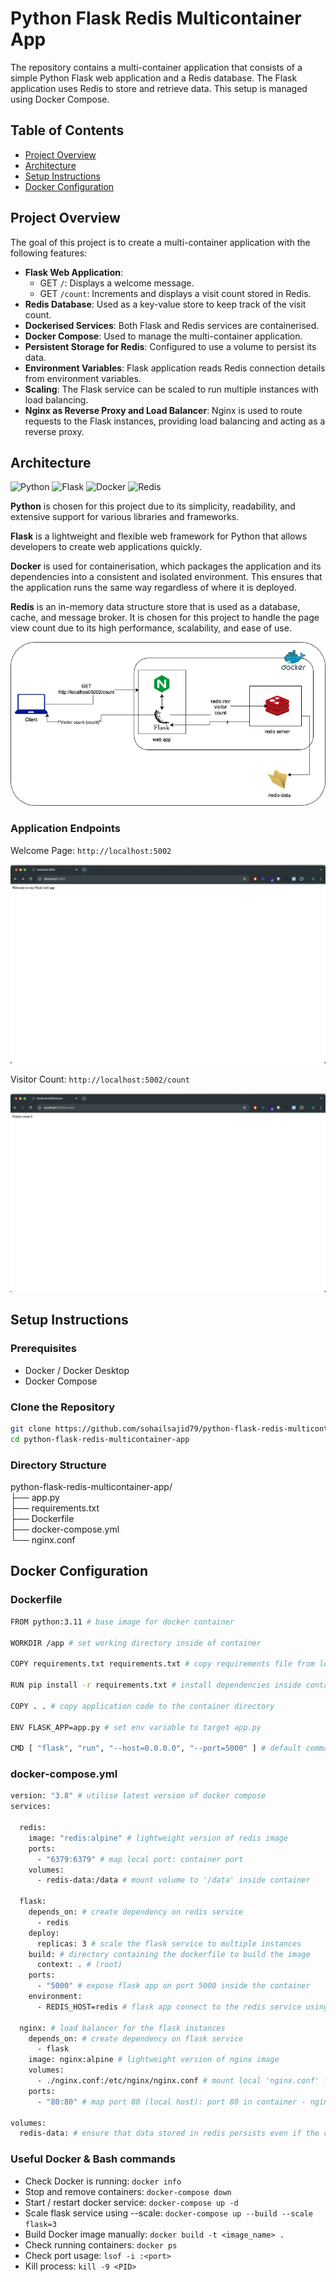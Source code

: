# Python Flask Redis Multicontainer App

The repository contains a multi-container application that consists of a simple Python Flask web application and a Redis database. The Flask application uses Redis to store and retrieve data. This setup is managed using Docker Compose.

## Table of Contents

- [Project Overview](#project-overview)
- [Architecture](#architecture)
- [Setup Instructions](#setup-instructions)
- [Docker Configuration](#docker-configuration)

## Project Overview

The goal of this project is to create a multi-container application with the following features:

- **Flask Web Application**:
  - GET `/`: Displays a welcome message.
  - GET `/count`: Increments and displays a visit count stored in Redis.
- **Redis Database**: Used as a key-value store to keep track of the visit count.
- **Dockerised Services**: Both Flask and Redis services are containerised.
- **Docker Compose**: Used to manage the multi-container application.
- **Persistent Storage for Redis**: Configured to use a volume to persist its data.
- **Environment Variables**: Flask application reads Redis connection details from environment variables.
- **Scaling**: The Flask service can be scaled to run multiple instances with load balancing.
- **Nginx as Reverse Proxy and Load Balancer**: Nginx is used to route requests to the Flask instances, providing load balancing and acting as a reverse proxy.

## Architecture

![Python](https://img.shields.io/badge/Python-blue?logo=python) ![Flask](https://img.shields.io/badge/Flask-lightgrey?logo=flask) ![Docker](https://img.shields.io/badge/Docker-blue?logo=docker)
![Redis](https://img.shields.io/badge/Redis-red?logo=redis)

**Python** is chosen for this project due to its simplicity, readability, and extensive support for various libraries and frameworks.

**Flask** is a lightweight and flexible web framework for Python that allows developers to create web applications quickly.

**Docker** is used for containerisation, which packages the application and its dependencies into a consistent and isolated environment. This ensures that the application runs the same way regardless of where it is deployed.

**Redis** is an in-memory data structure store that is used as a database, cache, and message broker. It is chosen for this project to handle the page view count due to its high performance, scalability, and ease of use.

![ui_app](./assets/diagram.png)

### Application Endpoints

Welcome Page: `http://localhost:5002`

![ui_app](./assets/:hello.png)

Visitor Count: `http://localhost:5002/count`

![ui_app](./assets/:counter.png)

## Setup Instructions

### Prerequisites

- Docker / Docker Desktop
- Docker Compose

### Clone the Repository

```bash
git clone https://github.com/sohailsajid79/python-flask-redis-multicontainer-app.git
cd python-flask-redis-multicontainer-app
```

### Directory Structure

python-flask-redis-multicontainer-app/<br>
├── app.py<br>
├── requirements.txt<br>
├── Dockerfile<br>
├── docker-compose.yml<br>
└── nginx.conf

## Docker Configuration

### Dockerfile

```bash
FROM python:3.11 # base image for docker container

WORKDIR /app # set working directory inside of container

COPY requirements.txt requirements.txt # copy requirements file from local machine to conatiner's working directory

RUN pip install -r requirements.txt # install dependencies inside container

COPY . . # copy application code to the container directory

ENV FLASK_APP=app.py # set env variable to target app.py

CMD [ "flask", "run", "--host=0.0.0.0", "--port=5000" ] # default command to run when the container starts
```

### docker-compose.yml

```bash
version: "3.8" # utilise latest version of docker compose
services:

  redis:
    image: "redis:alpine" # lightweight version of redis image
    ports:
      - "6379:6379" # map local port: container port
    volumes:
      - redis-data:/data # mount volume to '/data' inside container

  flask:
    depends_on: # create dependency on redis service
      - redis
    deploy:
      replicas: 3 # scale the flask service to multiple instances
    build: # directory containing the dockerfile to build the image
      context: . # (root)
    ports:
      - "5000" # expose flask app on port 5000 inside the container
    environment:
      - REDIS_HOST=redis # flask app connect to the redis service using the hostname redis

  nginx: # load balancer for the flask instances
    depends_on: # create dependency on flask service
      - flask
    image: nginx:alpine # lightweight version of nginx image
    volumes:
      - ./nginx.conf:/etc/nginx/nginx.conf # mount local 'nginx.conf' file : '/etc/nginx/nginx.conf' inside the container
    ports:
      - "80:80" # map port 80 (local host): port 80 in container - nginx server to handle http requests from the host

volumes:
  redis-data: # ensure that data stored in redis persists even if the container is stopped or removed
```

### Useful Docker & Bash commands

- Check Docker is running: `docker info`
- Stop and remove containers: `docker-compose down`
- Start / restart docker service: `docker-compose up -d`
- Scale flask service using --scale: `docker-compose up --build --scale flask=3`
- Build Docker image manually: `docker build -t <image_name> .`
- Check running containers: `docker ps`
- Check port usage: `lsof -i :<port>`
- Kill process: `kill -9 <PID>`
